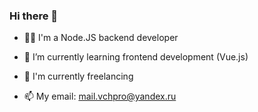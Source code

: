 ### Hi there 👋


- 👨‍💻 I'm a Node.JS backend developer
- 🌱 I’m currently learning frontend development (Vue.js) 
- 🔭 I'm currently freelancing

- 📫 My email: mail.vchpro@yandex.ru

